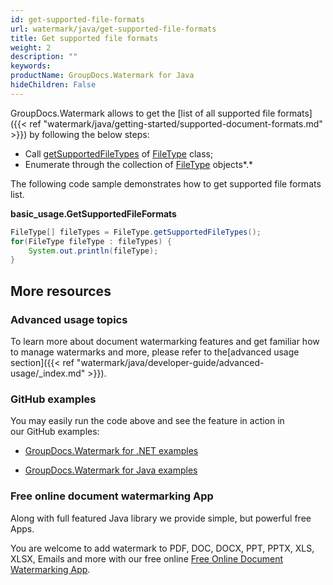 ```yaml
---
id: get-supported-file-formats
url: watermark/java/get-supported-file-formats
title: Get supported file formats
weight: 2
description: ""
keywords: 
productName: GroupDocs.Watermark for Java
hideChildren: False
---
```

GroupDocs.Watermark allows to get the [list of all supported file formats]({{< ref "watermark/java/getting-started/supported-document-formats.md" >}}) by following the below steps:

*   Call [getSupportedFileTypes](https://apireference.groupdocs.com/watermark/java/com.groupdocs.watermark.common/FileType#getSupportedFileTypes()) of [FileType](https://apireference.groupdocs.com/watermark/java/com.groupdocs.watermark.common/FileType) class;
*   Enumerate through the collection of [FileType](https://apireference.groupdocs.com/watermark/java/com.groupdocs.watermark.common/FileType) objects*.*

The following code sample demonstrates how to get supported file formats list.

**basic\_usage.GetSupportedFileFormats**

```java
FileType[] fileTypes = FileType.getSupportedFileTypes();
for(FileType fileType : fileTypes) {                    
    System.out.println(fileType);                       
}                                                       
```

## More resources

### Advanced usage topics

To learn more about document watermarking features and get familiar how to manage watermarks and more, please refer to the[advanced usage section]({{< ref "watermark/java/developer-guide/advanced-usage/_index.md" >}}).

### GitHub examples

You may easily run the code above and see the feature in action in our GitHub examples:

*   [GroupDocs.Watermark for .NET examples](https://github.com/groupdocs-watermark/GroupDocs.Watermark-for-.NET)
    
*   [GroupDocs.Watermark for Java examples](https://github.com/groupdocs-watermark/GroupDocs.Watermark-for-Java)
    

### Free online document watermarking App

Along with full featured Java library we provide simple, but powerful free Apps.

You are welcome to add watermark to PDF, DOC, DOCX, PPT, PPTX, XLS, XLSX, Emails and more with our free online [Free Online Document Watermarking App](https://products.groupdocs.app/watermark).
